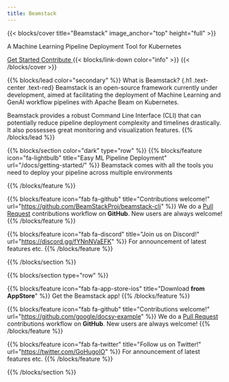 ```yaml
---
title: Beamstack
---
```


{{< blocks/cover title="Beamstack" image_anchor="top" height="full" >}}
<p class="lead mt-5">A Machine Learning Pipeline Deployment Tool for Kubernetes</p>
<a class="btn btn-lg btn-primary mr-1 mb-4" href="/docs/getting-started">
  Get Started <i class="fas fa-arrow-alt-circle-right ms-2"></i>
</a>
<a class="btn btn-lg btn-secondary ml-1 mb-4" href="https://github.com/BeamStackProj/beamstack-cli">
  Contribute <i class="fab fa-github ms-2 "></i>
</a>
{{< blocks/link-down color="info" >}}
{{< /blocks/cover >}}

<!-- <div id="overview" class="text-center">
  <h3 class="section-head">What is Beamstack?</h3>
  <div class="container">
    <p class="mx-auto col-11 col-xl-7 px-0">
      Beamstack makes artificial intelligence and machine learning simple, portable, and scalable.
      We are an <i>ecosystem</i> of <a href="https://kubernetes.io/" target="_blank">Kubernetes</a>
      based components for each stage in
      <a href="/docs/getting-started/architecture/#beamstack-components-in-the-ml-lifecycle" target="_blank">the AI/ML Lifecycle</a>
      with support for best-in-class open source <a href="/docs/getting-started/architecture/#beamstack-ecosystem" target="_blank">tools and frameworks</a>.
      <br><br>
      <a href="/docs/getting-started/installing-beamstack/" target="_blank">Deploy Beamstack</a> anywhere you run Kubernetes.
    </p>
  </div>
</div> -->

{{% blocks/lead color="secondary" %}}
What is Beamstack?
{.h1 .text-center .text-red}
Beamstack is an open-source framework currently under development, aimed at facilitating the 
deployment of Machine Learning and GenAI workflow pipelines with Apache Beam on Kubernetes. 

Beamstack provides a robust Command Line Interface (CLI) that can potentially reduce pipeline 
deployment complexity and timelines drastically. It also possesses great monitoring and visualization features.
{{% /blocks/lead %}}


{{% blocks/section color="dark" type="row" %}}
{{% blocks/feature icon="fa-lightbulb" title="Easy ML Pipeline Deployment" url="/docs/getting-started/" %}}
Beamstack comes with all the tools you need to deploy your pipeline across multiple environments

{{% /blocks/feature %}}


{{% blocks/feature icon="fab fa-github" title="Contributions welcome!" url="https://github.com/BeamStackProj/beamstack-cli" %}}
We do a [Pull Request](https://github.com/BeamStackProj/beamstack-cli/pulls) contributions workflow on **GitHub**. New users are always welcome!
{{% /blocks/feature %}}


{{% blocks/feature icon="fab fa-discord" title="Join us on Discord!" url="https://discord.gg/fYNnNVaEFK" %}}
For announcement of latest features etc.
{{% /blocks/feature %}}


{{% /blocks/section %}}


<!-- {{% blocks/section %}}
This is the second section
{.h1 .text-center}
{{% /blocks/section %}} -->


{{% blocks/section type="row" %}}

{{% blocks/feature icon="fab fa-app-store-ios" title="Download **from AppStore**" %}}
Get the Beamstack app!
{{% /blocks/feature %}}

{{% blocks/feature icon="fab fa-github" title="Contributions welcome!"
    url="https://github.com/google/docsy-example" %}}
We do a [Pull Request](https://github.com/google/docsy-example/pulls)
contributions workflow on **GitHub**. New users are always welcome!
{{% /blocks/feature %}}

{{% blocks/feature icon="fab fa-twitter" title="Follow us on Twitter!"
    url="https://twitter.com/GoHugoIO" %}}
For announcement of latest features etc.
{{% /blocks/feature %}}

{{% /blocks/section %}}

